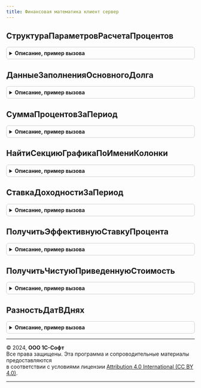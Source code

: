 ```yaml
---
title: Финансовая математика клиент сервер
---
```



## СтруктураПараметровРасчетаПроцентов
<details style="margin: 1em 0; padding: 0.5em; border: 1px solid #ccc; border-radius: 6px;">

<summary style="font-weight: bold; cursor: pointer;">Описание, пример вызова</summary>

```bsl

Функция СтруктураПараметровРасчетаПроцентов() Экспорт
```

Пример вызова
```bsl
Результат = ФинансоваяМатематикаКлиентСервер.СтруктураПараметровРасчетаПроцентов() 
```
</details>

## ДанныеЗаполненияОсновногоДолга
<details style="margin: 1em 0; padding: 0.5em; border: 1px solid #ccc; border-radius: 6px;">

<summary style="font-weight: bold; cursor: pointer;">Описание, пример вызова</summary>

```bsl

Функция ДанныеЗаполненияОсновногоДолга(Знач ДатаНачалаДействия, Знач ДатаОкончанияДействия, Знач Сумма) Экспорт
```

Пример вызова
```bsl
Результат = ФинансоваяМатематикаКлиентСервер.ДанныеЗаполненияОсновногоДолга(ДатаНачалаДействия, ДатаОкончанияДействия, Сумма) 
```
</details>

## СуммаПроцентовЗаПериод
<details style="margin: 1em 0; padding: 0.5em; border: 1px solid #ccc; border-radius: 6px;">

<summary style="font-weight: bold; cursor: pointer;">Описание, пример вызова</summary>

```bsl

Функция СуммаПроцентовЗаПериод(ДатаНачала, ДатаОкончания, БазоваяСумма, Ставка, БазаДляРасчета = Неопределено) Экспорт
```

Пример вызова
```bsl
Результат = ФинансоваяМатематикаКлиентСервер.СуммаПроцентовЗаПериод(ДатаНачала, ДатаОкончания, БазоваяСумма, Ставка, БазаДляРасчета);
```
</details>

## НайтиСекциюГрафикаПоИмениКолонки
<details style="margin: 1em 0; padding: 0.5em; border: 1px solid #ccc; border-radius: 6px;">

<summary style="font-weight: bold; cursor: pointer;">Описание, пример вызова</summary>

```bsl

Функция НайтиСекциюГрафикаПоИмениКолонки(ОписаниеГрафика, ИмяКолонки) Экспорт
```

Пример вызова
```bsl
Результат = ФинансоваяМатематикаКлиентСервер.НайтиСекциюГрафикаПоИмениКолонки(ОписаниеГрафика, ИмяКолонки) 
```
</details>

## СтавкаДоходностиЗаПериод
<details style="margin: 1em 0; padding: 0.5em; border: 1px solid #ccc; border-radius: 6px;">

<summary style="font-weight: bold; cursor: pointer;">Описание, пример вызова</summary>

```bsl

// Функция определяет ставку доходности за период в процентах годовых.
Функция СтавкаДоходностиЗаПериод(ДатаНачала, ДатаОкончания, БазоваяСумма, СуммаНаКонецПериода, БазаДляРасчета = Неопределено) Экспорт
```

Пример вызова
```bsl
Результат = ФинансоваяМатематикаКлиентСервер.СтавкаДоходностиЗаПериод(ДатаНачала, ДатаОкончания, БазоваяСумма, СуммаНаКонецПериода, БазаДляРасчета);
```
</details>

## ПолучитьЭффективнуюСтавкуПроцента
<details style="margin: 1em 0; padding: 0.5em; border: 1px solid #ccc; border-radius: 6px;">

<summary style="font-weight: bold; cursor: pointer;">Описание, пример вызова</summary>

```bsl

//Расчет аналогично функции MS EXCEL - IRR
//Потоки должны быть отсортированы по дате
Функция ПолучитьЭффективнуюСтавкуПроцента(ДенежныйПоток, ТочкиДенежногоПотока, Оценка = 0, ИспользоватьПараметрыРасчетаЭСП = Истина) Экспорт
```

Пример вызова
```bsl
Результат = ФинансоваяМатематикаКлиентСервер.ПолучитьЭффективнуюСтавкуПроцента(ДенежныйПоток, ТочкиДенежногоПотока, Оценка, ИспользоватьПараметрыРасчетаЭСП);
```
</details>

## ПолучитьЧистуюПриведеннуюСтоимость
<details style="margin: 1em 0; padding: 0.5em; border: 1px solid #ccc; border-radius: 6px;">

<summary style="font-weight: bold; cursor: pointer;">Описание, пример вызова</summary>

```bsl

//Расчет аналогично функции MS EXCEL - NPV
//Потоки должны быть отсортированы по дате
Функция ПолучитьЧистуюПриведеннуюСтоимость(Ставка, ДенежныйПоток, ТочкиДенежногоПотока, НаКонецПериода = Истина, Производная = Ложь) Экспорт
```

Пример вызова
```bsl
Результат = ФинансоваяМатематикаКлиентСервер.ПолучитьЧистуюПриведеннуюСтоимость(Ставка, ДенежныйПоток, ТочкиДенежногоПотока, НаКонецПериода, Производная);
```
</details>

## РазностьДатВДнях
<details style="margin: 1em 0; padding: 0.5em; border: 1px solid #ccc; border-radius: 6px;">

<summary style="font-weight: bold; cursor: pointer;">Описание, пример вызова</summary>

```bsl

Функция РазностьДатВДнях(ДатаУменьшаемое, ДатаВычитаемое) Экспорт
```

Пример вызова
```bsl
Результат = ФинансоваяМатематикаКлиентСервер.РазностьДатВДнях(ДатаУменьшаемое, ДатаВычитаемое));
```
</details>

---

© 2024, **ООО 1С-Софт**  
Все права защищены. Эта программа и сопроводительные материалы предоставляются  
в соответствии с условиями лицензии [Attribution 4.0 International (CC BY 4.0)](https://creativecommons.org/licenses/by/4.0/legalcode).

---
